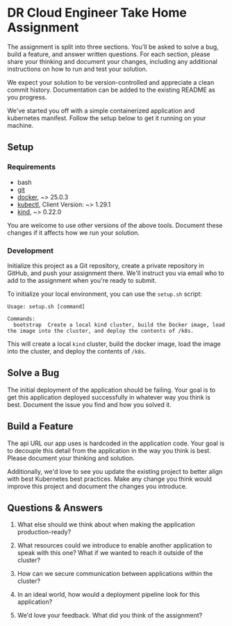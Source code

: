 # DR Cloud Engineer Take Home Assignment

The assignment is split into three sections. You'll be asked to solve a bug, build a feature, and answer written questions. For each section, please share your thinking and document your changes, including any additional instructions on how to run and test your solution.

We expect your solution to be version-controlled and appreciate a clean commit history. Documentation can be added to the existing README as you progress.

We've started you off with a simple containerized application and kubernetes manifest. Follow the setup below to get it running on your machine.

## Setup

### Requirements

- bash
- [git](https://git-scm.com/downloads)
- [docker](https://docs.docker.com/engine/install/), ~> 25.0.3
- [kubectl](https://kubernetes.io/docs/tasks/tools/#kubectl), Client Version: ~> 1.29.1 
- [kind](https://kind.sigs.k8s.io/docs/user/quick-start/#installation), ~> 0.22.0

You are welcome to use other versions of the above tools. Document these changes if it affects how we run your solution. 

### Development

Initialize this project as a Git repository, create a private repository in GitHub, and push your assignment there. We'll instruct you via email who to add to the assignment when you're ready to submit.

To initialize your local environment, you can use the `setup.sh` script:

```
Usage: setup.sh [command]

Commands:
  bootstrap  Create a local kind cluster, build the Docker image, load the image into the cluster, and deploy the contents of /k8s.
```

This will create a local `kind` cluster, build the docker image, load the image into the cluster, and deploy the contents of `/k8s`.

## Solve a Bug

The initial deployment of the application should be failing. Your goal is to get this application deployed successfully
in whatever way you think is best. Document the issue you find and how you solved it.

## Build a Feature

The api URL our app uses is hardcoded in the application code. Your goal is to decouple this detail from the application in the way you think is best. Please document your thinking and solution.

Additionally, we'd love to see you update the existing project to better align with best Kubernetes best practices. Make any change you think would improve this project and document the changes you introduce.

## Questions & Answers

1. What else should we think about when making the application production-ready?

2. What resources could we introduce to enable another application to speak with this one? What if we wanted to reach it outside of the cluster?

3. How can we secure communication between applications within the cluster?

4. In an ideal world, how would a deployment pipeline look for this application?

5. We'd love your feedback. What did you think of the assignment?